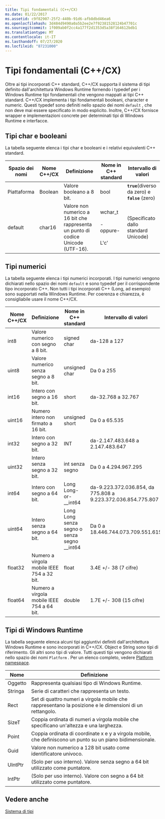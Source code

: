 ```yaml
---
title: Tipi fondamentali (C++/CX)
ms.date: 01/22/2017
ms.assetid: c9f82907-25f2-440b-91d6-afb8dbd46ea6
ms.openlocfilehash: 3d484d9490a0a5b2ee2e7f92381528124b47701c
ms.sourcegitcommit: 1f009ab0f2cc4a177f2d1353d5a38f164612bdb1
ms.translationtype: MT
ms.contentlocale: it-IT
ms.lasthandoff: 07/27/2020
ms.locfileid: "87231000"
---
```

# <a name="fundamental-types-ccx"></a>Tipi fondamentali (C++/CX)

Oltre ai tipi incorporati C++ standard, C++/CX supporta il sistema di tipi definito dall'architettura Windows Runtime fornendo i typedef per i Windows Runtime tipi fondamentali che vengono mappati ai tipi C++ standard. C++/CX implementa i tipi fondamentali booleani, character e numeric. Questi typedef sono definiti nello spazio dei nomi `default` , che non deve mai essere specificato in modo esplicito. Inoltre, C++/CX fornisce wrapper e implementazioni concrete per determinati tipi di Windows Runtime e interfacce.

## <a name="boolean-and-character-types"></a>Tipi char e booleani

La tabella seguente elenca i tipi char e booleani e i relativi equivalenti C++ standard.

|Spazio dei nomi|Nome C++/CX|Definizione|Nome in C++ standard|Intervallo di valori|
|---------------|-----------------------------------------------------------------------|----------------|-------------------------|---------------------|
|Piattaforma|Boolean|Valore booleano a 8 bit.|bool|**`true`**(diverso da zero) e **`false`** (zero)|
|default|char16|Valore non numerico a 16 bit che rappresenta un punto di codice Unicode (UTF-16).|wchar_t<br /><br /> -oppure-<br /><br /> L'c'|(Specificato dallo standard Unicode)|

## <a name="numeric-types"></a>Tipi numerici

La tabella seguente elenca i tipi numerici incorporati. I tipi numerici vengono dichiarati nello spazio dei nomi `default` e sono typedef per il corrispondente tipo incorporato C++. Non tutti i tipi incorporati C++ (Long, ad esempio) sono supportati nella Windows Runtime. Per coerenza e chiarezza, è consigliabile usare il nome C++/CX.

|Nome C++/CX|Definizione|Nome in C++ standard|Intervallo di valori|
|-----------------------------------------------------------------------|----------------|-------------------------|---------------------|
|int8|Valore numerico con segno a 8 bit.|signed char|da-128 a 127|
|uint8|Valore numerico senza segno a 8 bit.|unsigned char|Da 0 a 255|
|int16|Intero con segno a 16 bit.|short|da-32.768 a 32.767|
|uint16|Numero intero non firmato a 16 bit.|unsigned short|Da 0 a 65.535|
|int32|Intero con segno a 32 bit.|INT|da-2.147.483.648 a 2.147.483.647|
|uint32|Intero senza segno a 32 bit.|int senza segno|Da 0 a 4.294.967.295|
|int64|Intero con segno a 64 bit.|Long Long-or-__int64|da-9.223.372.036.854, da 775.808 a 9.223.372.036.854.775.807|
|uint64|Intero senza segno a 64 bit.|Long Long senza segno o senza segno __int64|Da 0 a 18.446.744.073.709.551.615|
|float32|Numero a virgola mobile IEEE 754 a 32 bit.|float|3.4E +/- 38 (7 cifre)|
|float64|Numero a virgola mobile IEEE 754 a 64 bit.|double|1.7E +/- 308 (15 cifre)|

## <a name="windows-runtime-types"></a>Tipi di Windows Runtime

La tabella seguente elenca alcuni tipi aggiuntivi definiti dall'architettura Windows Runtime e sono incorporati in C++/CX. Object e String sono tipi di riferimento. Gli altri sono tipi di valore. Tutti questi tipi vengono dichiarati nello spazio dei nomi `Platform` . Per un elenco completo, vedere [Platform namespace](../cppcx/platform-namespace-c-cx.md).

|Nome|Definizione|
|----------|----------------|
|Oggetto|Rappresenta qualsiasi tipo di Windows Runtime.|
|Stringa|Serie di caratteri che rappresenta un testo.|
|Rect|Set di quattro numeri a virgola mobile che rappresentano la posizione e le dimensioni di un rettangolo.|
|SizeT|Coppia ordinata di numeri a virgola mobile che specificano un'altezza e una larghezza.|
|Point|Coppia ordinata di coordinate x e y a virgola mobile, che definiscono un punto su un piano bidimensionale.|
|Guid|Valore non numerico a 128 bit usato come identificatore univoco.|
|UIntPtr|(Solo per uso interno). Valore senza segno a 64 bit utilizzato come puntatore.|
|IntPtr|(Solo per uso interno).  Valore con segno a 64 bit utilizzato come puntatore.|

## <a name="see-also"></a>Vedere anche

[Sistema di tipi](../cppcx/type-system-c-cx.md)
